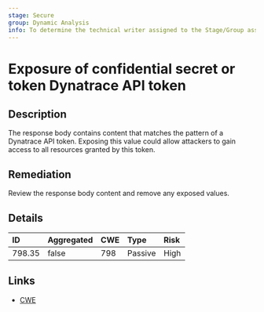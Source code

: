 ```yaml
---
stage: Secure
group: Dynamic Analysis
info: To determine the technical writer assigned to the Stage/Group associated with this page, see https://handbook.gitlab.com/handbook/product/ux/technical-writing/#assignments
---
```


# Exposure of confidential secret or token Dynatrace API token

## Description

The response body contains content that matches the pattern of a Dynatrace API token.
Exposing this value could allow attackers to gain access to all resources granted by this token.

## Remediation

Review the response body content and remove any exposed values.

## Details

| ID | Aggregated | CWE | Type | Risk |
|:---|:--------|:--------|:--------|:--------|
| 798.35 | false | 798 | Passive | High |

## Links

- [CWE](https://cwe.mitre.org/data/definitions/798.html)
